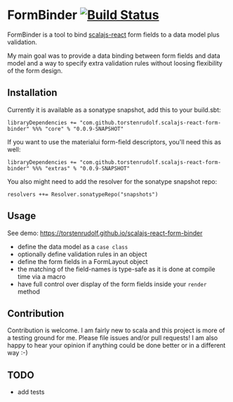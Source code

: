 # FormBinder [![Build Status][travis-badge]][travis-link]

[travis-badge]: https://travis-ci.org/torstenrudolf/scalajs-react-form-binder.svg
[travis-link]: https://travis-ci.org/torstenrudolf/scalajs-react-form-binder

FormBinder is a tool to bind
[scalajs-react](https://github.com/japgolly/scalajs-react)
form fields to a data model plus validation.

My main goal was to provide a data binding between form fields and
data model and a way to specify extra validation rules without loosing 
flexibility of the form design.

## Installation

Currently it is available as a sonatype snapshot, add this to your build.sbt:

```
libraryDependencies += "com.github.torstenrudolf.scalajs-react-form-binder" %%% "core" % "0.0.9-SNAPSHOT"
```

If you want to use the materialui form-field descriptors, you'll need this as well:
```
libraryDependencies += "com.github.torstenrudolf.scalajs-react-form-binder" %%% "extras" % "0.0.9-SNAPSHOT"
```


You also might need to add the resolver for the sonatype snapshot repo:
```
resolvers ++= Resolver.sonatypeRepo("snapshots")
```

## Usage
See demo: https://torstenrudolf.github.io/scalajs-react-form-binder

* define the data model as a `case class`
* optionally define validation rules in an object
* define the form fields in a FormLayout object
* the matching of the field-names is type-safe as it is done at compile time via a macro
* have full control over display of the form fields inside your `render` method

## Contribution

Contribution is welcome. I am fairly new to scala and this project is more of a testing ground for me.
Please file issues and/or pull requests! I am also happy to hear your opinion if anything could be done better or 
in a different way :-)

## TODO

* add tests
